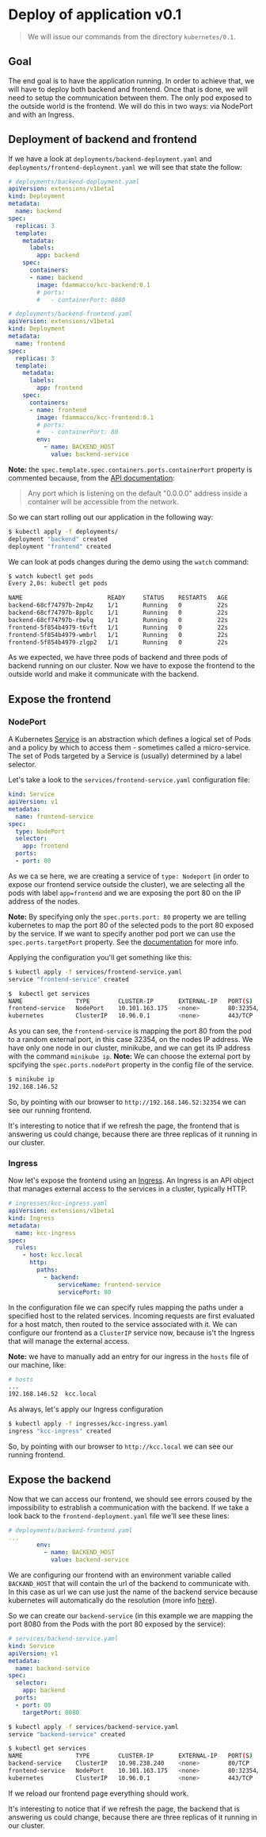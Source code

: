 # Deploy of application v0.1
> We will issue our commands from the directory `kubernetes/0.1`.

## Goal
The end goal is to have the application running. In order to achieve that, we will have to deploy both backend and frontend. Once that is done, we will need to setup the communication between them.
The only pod exposed to the outside world is the frontend. We will do this in two ways: via NodePort and with an Ingress.

## Deployment of backend and frontend
If we have a look at `deployments/backend-deployment.yaml` and `deployments/frontend-deployment.yaml` we will see that state the follow:
```yaml
# deployments/backend-deployment.yaml
apiVersion: extensions/v1beta1
kind: Deployment
metadata:
  name: backend
spec:
  replicas: 3
  template:
    metadata:
      labels:
        app: backend
    spec:
      containers:
      - name: backend
        image: fdammacco/kcc-backend:0.1
        # ports:
        #   - containerPort: 8080
```
```yaml
# deployments/backend-frontend.yaml
apiVersion: extensions/v1beta1
kind: Deployment
metadata:
  name: frontend
spec:
  replicas: 3
  template:
    metadata:
      labels:
        app: frontend
    spec:
      containers:
      - name: frontend
        image: fdammacco/kcc-frontend:0.1
        # ports:
        #   - containerPort: 80  
        env:
          - name: BACKEND_HOST
            value: backend-service
```
**Note:** the `spec.template.spec.containers.ports.containerPort` property is commented because, from the [API documentation](https://kubernetes.io/docs/reference/generated/kubernetes-api/v1.10/#container-v1-core):
> Any port which is listening on the default "0.0.0.0" address inside a container will be accessible from the network.

So we can start rolling out our application in the following way:
```bash
$ kubectl apply -f deployments/
deployment "backend" created
deployment "frontend" created
```
We can look at pods changes during the demo using the `watch` command:
```bash
$ watch kubectl get pods
Every 2,0s: kubectl get pods

NAME                        READY     STATUS    RESTARTS   AGE
backend-68cf74797b-2mp4z    1/1       Running   0          22s
backend-68cf74797b-8pplc    1/1       Running   0          22s
backend-68cf74797b-rbwlq    1/1       Running   0          22s
frontend-5f854b4979-t6vft   1/1       Running   0          22s
frontend-5f854b4979-wmbrl   1/1       Running   0          22s
frontend-5f854b4979-zlgp2   1/1       Running   0          22s
```
As we expected, we have three pods of backend and three pods of backend running on our cluster. Now we have to expose the frontend to the outside world and make it communicate with the backend.

## Expose the frontend
### NodePort
A Kubernetes [Service](https://kubernetes.io/docs/concepts/services-networking/service/) is an abstraction which defines a logical set of Pods and a policy by which to access them - sometimes called a micro-service. The set of Pods targeted by a Service is (usually) determined by a label selector.

Let's take a look to the `services/frontend-service.yaml` configuration file:
```yaml
kind: Service
apiVersion: v1
metadata:
  name: frontend-service
spec:
  type: NodePort
  selector:
    app: frontend
  ports:
  - port: 80
```
As we ca se here, we are creating a service of `type: Nodeport` (in order to expose our frontend service outside the cluster), we are selecting all the pods with label `app=frontend` and we are exposing the port 80 on the IP address of the nodes.

**Note:** By specifying only the `spec.ports.port: 80` property we are telling kubernetes to map the port 80 of the selected pods to the port 80 exposed by the service. If we want to specify another pod port we can use the `spec.ports.targetPort` property. See the [documentation](https://kubernetes.io/docs/reference/generated/kubernetes-api/v1.10/#serviceport-v1-core) for more info.

Applying the configuration you'll get something like this:
```bash
$ kubectl apply -f services/frontend-service.yaml
service "frontend-service" created
```
```bash
$  kubectl get services
NAME               TYPE        CLUSTER-IP       EXTERNAL-IP   PORT(S)        AGE
frontend-service   NodePort    10.101.163.175   <none>        80:32354/TCP   15s
kubernetes         ClusterIP   10.96.0.1        <none>        443/TCP        28d
```
As you can see, the `frontend-service` is mapping the port 80 from the pod to a random external port, in this case 32354, on the nodes IP address. We have only one node in our cluster, minikube, and we can get its IP address with the command `minikube ip`.
**Note:** We can choose the external port by spcifying the `spec.ports.nodePort` property in the config file of the service.
```bash
$ minikube ip
192.168.146.52
```
So, by pointing with our browser to `http://192.168.146.52:32354` we can see our running frontend. 

It's interesting to notice that if we refresh the page, the frontend that is answering us could change, because there are three replicas of it running in our cluster.

### Ingress
Now let's expose the frontend using an [Ingress](https://kubernetes.io/docs/concepts/services-networking/ingress/). An Ingress is an API object that manages external access to the services in a cluster, typically HTTP.
```yaml
# ingresses/kcc-ingress.yaml
apiVersion: extensions/v1beta1
kind: Ingress
metadata:
  name: kcc-ingress
spec:
  rules:
    - host: kcc.local
      http:
        paths:
          - backend:
              serviceName: frontend-service
              servicePort: 80  
```
In the configuration file we can specify rules mapping the paths under a specified host to the related services. Incoming requests are first evaluated for a host match, then routed to the service associated with it.
We can configure our frontend as a `ClusterIP` service now, because is't the Ingress that will manage the external access. 

**Note:** we have to manually add an entry for our ingress in the `hosts` file of our machine, like:
```bash
# hosts
...
192.168.146.52  kcc.local
```
As always, let's apply our Ingress configuration 
```bash
$ kubectl apply -f ingresses/kcc-ingress.yaml
ingress "kcc-ingress" created
```
So, by pointing with our browser to `http://kcc.local` we can see our running frontend.

## Expose the backend
Now that we can access our frontend, we should see errors coused by the impossibility to estrablish a communication with the backend. If we take a look back to the `frontend-deployment.yaml` file we'll see these lines:
```yaml
# deployments/backend-frontend.yaml
... 
        env:
          - name: BACKEND_HOST
            value: backend-service
```
We are configuring our frontend with an environment variable called `BACKAND_HOST` that will contain the url of the backend to communicate with. In this case as url we can use just the name of the backend service because kubernetes will automatically do the resolution (more info [here](https://kubernetes.io/docs/concepts/services-networking/dns-pod-service/)).

So we can create our `backend-service` (in this example we are mapping the port 8080 from the Pods with the port 80 exposed by the service):
```yaml
# services/backend-service.yaml
kind: Service
apiVersion: v1
metadata:
  name: backend-service
spec:
  selector:
    app: backend
  ports:
  - port: 80
    targetPort: 8080
```
```bash
$ kubectl apply -f services/backend-service.yaml
service "backend-service" created
```
```bash
$ kubectl get services
NAME               TYPE        CLUSTER-IP       EXTERNAL-IP   PORT(S)        AGE
backend-service    ClusterIP   10.98.238.240    <none>        80/TCP         6s
frontend-service   NodePort    10.101.163.175   <none>        80:32354/TCP   5m
kubernetes         ClusterIP   10.96.0.1        <none>        443/TCP        29d
```
If we reload our frontend page everything should work. 

It's interesting to notice that if we refresh the page, the backend that is answering us could change, because there are three replicas of it running in our cluster.